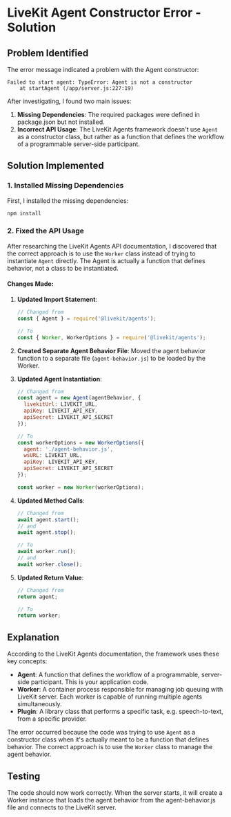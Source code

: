 # LiveKit Agent Constructor Error - Solution

## Problem Identified

The error message indicated a problem with the Agent constructor:

```
Failed to start agent: TypeError: Agent is not a constructor
    at startAgent (/app/server.js:227:19)
```

After investigating, I found two main issues:

1. **Missing Dependencies**: The required packages were defined in package.json but not installed.
2. **Incorrect API Usage**: The LiveKit Agents framework doesn't use `Agent` as a constructor class, but rather as a function that defines the workflow of a programmable server-side participant.

## Solution Implemented

### 1. Installed Missing Dependencies

First, I installed the missing dependencies:

```bash
npm install
```

### 2. Fixed the API Usage

After researching the LiveKit Agents API documentation, I discovered that the correct approach is to use the `Worker` class instead of trying to instantiate `Agent` directly. The Agent is actually a function that defines behavior, not a class to be instantiated.

#### Changes Made:

1. **Updated Import Statement**:
   ```javascript
   // Changed from
   const { Agent } = require('@livekit/agents');
   
   // To
   const { Worker, WorkerOptions } = require('@livekit/agents');
   ```

2. **Created Separate Agent Behavior File**:
   Moved the agent behavior function to a separate file (`agent-behavior.js`) to be loaded by the Worker.

3. **Updated Agent Instantiation**:
   ```javascript
   // Changed from
   const agent = new Agent(agentBehavior, {
     livekitUrl: LIVEKIT_URL,
     apiKey: LIVEKIT_API_KEY,
     apiSecret: LIVEKIT_API_SECRET
   });
   
   // To
   const workerOptions = new WorkerOptions({
     agent: './agent-behavior.js',
     wsURL: LIVEKIT_URL,
     apiKey: LIVEKIT_API_KEY,
     apiSecret: LIVEKIT_API_SECRET
   });
   
   const worker = new Worker(workerOptions);
   ```

4. **Updated Method Calls**:
   ```javascript
   // Changed from
   await agent.start();
   // and
   await agent.stop();
   
   // To
   await worker.run();
   // and
   await worker.close();
   ```

5. **Updated Return Value**:
   ```javascript
   // Changed from
   return agent;
   
   // To
   return worker;
   ```

## Explanation

According to the LiveKit Agents documentation, the framework uses these key concepts:

- **Agent**: A function that defines the workflow of a programmable, server-side participant. This is your application code.
- **Worker**: A container process responsible for managing job queuing with LiveKit server. Each worker is capable of running multiple agents simultaneously.
- **Plugin**: A library class that performs a specific task, e.g. speech-to-text, from a specific provider.

The error occurred because the code was trying to use `Agent` as a constructor class when it's actually meant to be a function that defines behavior. The correct approach is to use the `Worker` class to manage the agent behavior.

## Testing

The code should now work correctly. When the server starts, it will create a Worker instance that loads the agent behavior from the agent-behavior.js file and connects to the LiveKit server.
